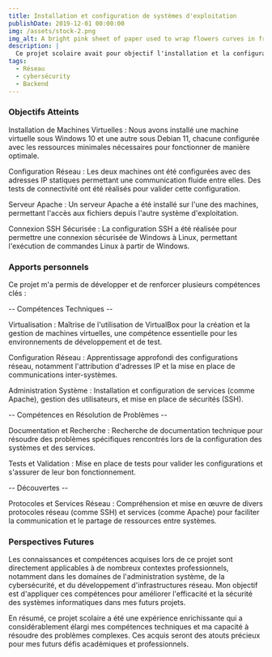 ```yaml
---
title: Installation et configuration de systèmes d'exploitation
publishDate: 2019-12-01 00:00:00
img: /assets/stock-2.png
img_alt: A bright pink sheet of paper used to wrap flowers curves in front of rich blue background
description: |
  Ce projet scolaire avait pour objectif l'installation et la configuration de systèmes d'exploitation, en utilisant VirtualBox pour la virtualisation. J'ai dû installer deux machines virtuelles, l'une sous Windows et l'autre sous Debian, les configurer pour qu'elles puissent communiquer entre elles, et mettre en place divers services et configurations réseau.
tags:
  - Réseau
  - cybersécurity
  - Backend
---
```


### Objectifs Atteints

Installation de Machines Virtuelles : Nous avons installé une machine virtuelle sous Windows 10 et une autre sous Debian 11, chacune configurée avec les ressources minimales nécessaires pour fonctionner de manière optimale.

Configuration Réseau : Les deux machines ont été configurées avec des adresses IP statiques permettant une communication fluide entre elles. Des tests de connectivité ont été réalisés pour valider cette configuration.

Serveur Apache : Un serveur Apache a été installé sur l'une des machines, permettant l'accès aux fichiers depuis l'autre système d'exploitation.

Connexion SSH Sécurisée : La configuration SSH a été réalisée pour permettre une connexion sécurisée de Windows à Linux, permettant l'exécution de commandes Linux à partir de Windows.

### Apports personnels

Ce projet m'a permis de développer et de renforcer plusieurs compétences clés :

-- Compétences Techniques --

Virtualisation : Maîtrise de l'utilisation de VirtualBox pour la création et la gestion de machines virtuelles, une compétence essentielle pour les environnements de développement et de test.

Configuration Réseau : Apprentissage approfondi des configurations réseau, notamment l'attribution d'adresses IP et la mise en place de communications inter-systèmes.

Administration Système : Installation et configuration de services (comme Apache), gestion des utilisateurs, et mise en place de sécurités (SSH).

-- Compétences en Résolution de Problèmes --

Documentation et Recherche : Recherche de documentation technique pour résoudre des problèmes spécifiques rencontrés lors de la configuration des systèmes et des services.

Tests et Validation : Mise en place de tests pour valider les configurations et s'assurer de leur bon fonctionnement.

-- Découvertes --

Protocoles et Services Réseau : Compréhension et mise en œuvre de divers protocoles réseau (comme SSH) et services (comme Apache) pour faciliter la communication et le partage de ressources entre systèmes.

### Perspectives Futures

Les connaissances et compétences acquises lors de ce projet sont directement applicables à de nombreux contextes professionnels, notamment dans les domaines de l'administration système, de la cybersécurité, et du développement d'infrastructures réseau. Mon objectif est d'appliquer ces compétences pour améliorer l'efficacité et la sécurité des systèmes informatiques dans mes futurs projets.

En résumé, ce projet scolaire a été une expérience enrichissante qui a considérablement élargi mes compétences techniques et ma capacité à résoudre des problèmes complexes. Ces acquis seront des atouts précieux pour mes futurs défis académiques et professionnels.